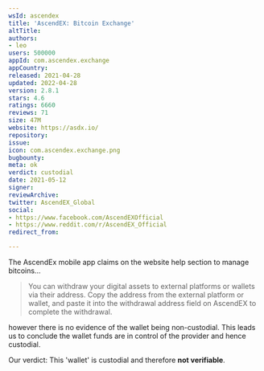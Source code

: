 ```yaml
---
wsId: ascendex
title: 'AscendEX: Bitcoin Exchange'
altTitle: 
authors:
- leo
users: 500000
appId: com.ascendex.exchange
appCountry: 
released: 2021-04-28
updated: 2022-04-28
version: 2.8.1
stars: 4.6
ratings: 6660
reviews: 71
size: 47M
website: https://asdx.io/
repository: 
issue: 
icon: com.ascendex.exchange.png
bugbounty: 
meta: ok
verdict: custodial
date: 2021-05-12
signer: 
reviewArchive: 
twitter: AscendEX_Global
social:
- https://www.facebook.com/AscendEXOfficial
- https://www.reddit.com/r/AscendEX_Official
redirect_from: 

---
```


The AscendEx mobile app claims on the website help section to manage bitcoins...

> You can withdraw your digital assets to external platforms or wallets via
  their address. Copy the address from the external platform or wallet, and
  paste it into the withdrawal address field on AscendEX to complete the
  withdrawal. 

however there is no evidence of the wallet being non-custodial. This leads us to
conclude the wallet funds are in control of the provider and hence custodial.

Our verdict: This 'wallet' is custodial and therefore **not verifiable**.
